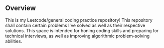 ## Overview

This is my Leetcode/general coding practice repository! This repository shall contain certain problems I've solved as well as their respective solutions. This space is intended for honing coding skills and preparing for technical interviews, as well as improving algorithmic problem-solving abilities.



